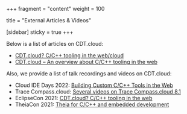 +++
fragment = "content"
weight = 100

title = "External Articles & Videos"

[sidebar]
  sticky = true
+++

Below is a list of articles on CDT.cloud:

* <a target="_blank" href="https://eclipsesource.com/blogs/2021/11/26/cdt-cloud-c-c-tooling-in-the-web-cloud/">CDT.cloud? C/C++ tooling in the web/cloud</a>
* <a target="_blank" href="https://eclipsesource.com/blogs/2022/01/10/cdt-cloud-an-overview-about-c-c-tooling-in-the-web/">CDT.cloud – An overview about C/C++ tooling in the web</a>

Also, we provide a list of talk recordings and videos on CDT.cloud:

* Cloud IDE Days 2022: <a target="_blank" href="https://www.youtube.com/watch?v=zRZrv4c6lhk">Building Custom C/C++ Tools in the Web</a>
* Trace Compass.cloud: <a target="_blank" href="https://www.youtube.com/playlist?list=PL9c8Jxzvk1-lTdH79COvnzCwEPt3BFfo_">Several videos on Trace Compass.cloud 8.1</a>
* EclipseCon 2021: <a target="_blank" href="https://www.youtube.com/watch?v=cDPAl9nzAhg">CDT.cloud? C/C++ tooling in the web</a>
* TheiaCon 2021: <a target="_blank" href="https://www.youtube.com/watch?v=v54NWrkWv7M">Theia for C/C++ and embedded development</a>
